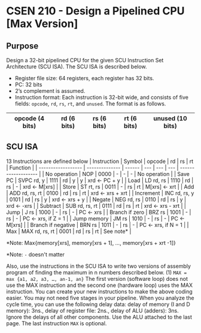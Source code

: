 # CSEN 210 - Design a Pipelined CPU [Max Version]

## Purpose
Design a 32-bit pipelined CPU for the given SCU Instruction Set Architecture (SCU ISA). The SCU ISA is described below.
- Register file size: 64 registers, each register has 32 bits.
- PC: 32 bits
- 2’s complement is assumed.
- Instruction format: Each instruction is 32-bit wide, and consists of five fields: `opcode`, `rd`, `rs`, `rt`, and `unused`. The format is as follows.

| opcode (4 bits) | rd (6 bits) | rs (6 bits) | rt (6 bits) | unused (10 bits) |
| --------------- | ----------- | ----------- | ----------- | ---------------- |

## SCU ISA
13 Instructions are defined below
| Instruction        | Symbol         | opcode | rd  | rs  | rt  | Function            |
| ------------------ | -------------- | ------ | --- | --- | --- | ------------------- |
| No operation       | NOP            | 0000   | -   | -   | -   | No operation        |
| Save PC            | SVPC rd, y     | 1111   | rd  | y   | y   | xrd <- PC + y       |
| Load               | LD rd, rs      | 1110   | rd  | rs  | -   | xrd <- M[xrs]       |
| Store              | ST rt, rs      | 0011   | -   | rs  | rt  | M[xrs] <- xrt       |
| Add                | ADD rd, rs, rt | 0100   | rd  | rs  | rt  | xrd <- xrs + xrt    |
| Increment          | INC rd, rs, y  | 0101   | rd  | rs  | y   | xrd <- xrs + y      |
| Negate             | NEG rd, rs     | 0110   | rd  | rs  | y   | xrd <- -xrs         |
| Subtract           | SUB rd, rs, rt | 0111   | rd  | rs  | rt  | xrd <- xrs - xrt    |
| Jump               | J rs           | 1000   | -   | rs  | -   | PC <- xrs           |
| Branch if zero     | BRZ rs         | 1001   | -   | rs  | -   | PC <- xrs, if Z = 1 |
| Jump memory        | JM rs          | 1010   | -   | rs  | -   | PC <- M[xrs]        |
| Branch if negative | BRN rs         | 1011   | -   | rs  | -   | PC <- xrs, if N = 1 |
| Max                | MAX rd, rs, rt | 0001   | rd  | rs  | rt  | See note*           |

*Note: Max{memory[xrs], memory[xrs + 1], …, memory[xrs + xrt -1]}

*Note: `-` doesn't matter 

Also, use the instructions in the SCU ISA to write two versions of assembly program of finding the maximum in n numbers described below.
(1) `MAX = max {a1, a2, a3, …, an-1, an}`
The first version (software loop) does not use the MAX instruction and the second one (hardware loop) uses the MAX instruction.
You can create your new instructions to make the above coding easier. You may not need five stages in your pipeline.
When you analyze the cycle time, you can use the following delay data: delay of memory (I and D memory): 3ns., delay of register file: 2ns., delay of ALU (adders): 3ns. Ignore the delays of all other components.
Use the ALU attached to the last page.
The last instruction `MAX` is optional.

